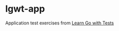 # lgwt-app

Application test exercises from [Learn Go with Tests](https://quii.gitbook.io/learn-go-with-tests)
